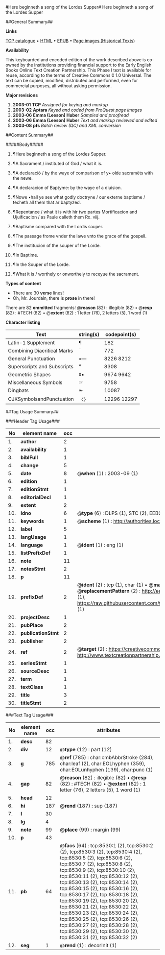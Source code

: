 #Here beginneth a song of the Lordes Supper#
Here beginneth a song of the Lordes Supper

##General Summary##

**Links**

[TCP catalogue](http://www.ota.ox.ac.uk/tcp/)  • 
[HTML](http://tei.it.ox.ac.uk/tcp/Texts-HTML/free/A13/A13780.html)  • 
[EPUB](http://tei.it.ox.ac.uk/tcp/Texts-EPUB/free/A13/A13780.epub) • 
[Page images (Historical Texts)](https://data.historicaltexts.jisc.ac.uk/view?pubId=eebo-99843774e&pageId=eebo-99843774e-8530-1)

**Availability**

This keyboarded and encoded edition of the
	       work described above is co-owned by the institutions
	       providing financial support to the Early English Books
	       Online Text Creation Partnership. This Phase I text is
	       available for reuse, according to the terms of Creative
	       Commons 0 1.0 Universal. The text can be copied,
	       modified, distributed and performed, even for
	       commercial purposes, all without asking permission.

**Major revisions**

1. __2003-01__ __TCP__ *Assigned for keying and markup*
1. __2003-02__ __Aptara__ *Keyed and coded from ProQuest page images*
1. __2003-06__ __Emma (Leeson) Huber__ *Sampled and proofread*
1. __2003-06__ __Emma (Leeson) Huber__ *Text and markup reviewed and edited*
1. __2003-08__ __pfs__ *Batch review (QC) and XML conversion*

##Content Summary##

#####Body#####

1. ¶Here beginneth a song
of the Lordes Supper.

1. ¶A Sacrament / instituted of
God / what it is.

1. ¶A declaraciō / by the waye of comparison
of y• olde sacramēts
with the newe.

1. ¶A declaracion of Baptyme: by
the waye of a diuision.

1. ¶Nowe •hall ye see what godly doctryne / 
our externe baptisme / techeth
all them that ar
baptyzed.

1. ¶Repentance / what it is with hir two
partes Mortificacion and Ujuificacion / 
as Paule calleth
them Ro. viij.

1. ¶Baptisme compared with the
Lordis souper.

1. ¶The passage frome vnder the lawe
vnto the grace of the gospell.

1. ¶The institucion of the souper
of the Lorde.

1. ¶In Baptime.

1. ¶In the Souper of the Lorde.

1. ¶What it is / worthely or onworthely
to receyue the sacrament.

**Types of content**

  * There are 30 **verse** lines!
  * Oh, Mr. Jourdain, there is **prose** in there!

There are 82 **ommitted** fragments! 
 @__reason__ (82) : illegible (82)  •  @__resp__ (82) : #TECH (82)  •  @__extent__ (82) : 1 letter (76), 2 letters (5), 1 word (1)

**Character listing**


|Text|string(s)|codepoint(s)|
|---|---|---|
|Latin-1 Supplement|¶|182|
|Combining             Diacritical Marks|̄|772|
|General Punctuation|•—|8226 8212|
|Superscripts             and Subscripts|⁴|8308|
|Geometric Shapes|◊▪|9674 9642|
|Miscellaneous Symbols|☞|9758|
|Dingbats|❧|10087|
|CJKSymbolsandPunctuation|〈〉|12296 12297|

##Tag Usage Summary##

###Header Tag Usage###

|No|element name|occ|attributes|
|---|---|---|---|
|1.|__author__|2||
|2.|__availability__|1||
|3.|__biblFull__|1||
|4.|__change__|5||
|5.|__date__|8| @__when__ (1) : 2003-09 (1)|
|6.|__edition__|1||
|7.|__editionStmt__|1||
|8.|__editorialDecl__|1||
|9.|__extent__|2||
|10.|__idno__|6| @__type__ (6) : DLPS (1), STC (2), EEBO-CITATION (1), PROQUEST (1), VID (1)|
|11.|__keywords__|1| @__scheme__ (1) : http://authorities.loc.gov/ (1)|
|12.|__label__|5||
|13.|__langUsage__|1||
|14.|__language__|1| @__ident__ (1) : eng (1)|
|15.|__listPrefixDef__|1||
|16.|__note__|11||
|17.|__notesStmt__|2||
|18.|__p__|11||
|19.|__prefixDef__|2| @__ident__ (2) : tcp (1), char (1)  •  @__matchPattern__ (2) : ([0-9\-]+):([0-9IVX]+) (1), (.+) (1)  •  @__replacementPattern__ (2) : http://eebo.chadwyck.com/downloadtiff?vid=$1&page=$2 (1), https://raw.githubusercontent.com/textcreationpartnership/Texts/master/tcpchars.xml#$1 (1)|
|20.|__projectDesc__|1||
|21.|__pubPlace__|2||
|22.|__publicationStmt__|2||
|23.|__publisher__|2||
|24.|__ref__|2| @__target__ (2) : https://creativecommons.org/publicdomain/zero/1.0/ (1), http://www.textcreationpartnership.org/docs/. (1)|
|25.|__seriesStmt__|1||
|26.|__sourceDesc__|1||
|27.|__term__|1||
|28.|__textClass__|1||
|29.|__title__|3||
|30.|__titleStmt__|2||


###Text Tag Usage###

|No|element name|occ|attributes|
|---|---|---|---|
|1.|__desc__|82||
|2.|__div__|12| @__type__ (12) : part (12)|
|3.|__g__|785| @__ref__ (785) : char:cmbAbbrStroke (284), char:leaf (2), char:EOLhyphen (359), char:EOLunhyphen (139), char:punc (1)|
|4.|__gap__|82| @__reason__ (82) : illegible (82)  •  @__resp__ (82) : #TECH (82)  •  @__extent__ (82) : 1 letter (76), 2 letters (5), 1 word (1)|
|5.|__head__|12||
|6.|__hi__|187| @__rend__ (187) : sup (187)|
|7.|__l__|30||
|8.|__lg__|4||
|9.|__note__|99| @__place__ (99) : margin (99)|
|10.|__p__|43||
|11.|__pb__|64| @__facs__ (64) : tcp:8530:1 (2), tcp:8530:2 (2), tcp:8530:3 (2), tcp:8530:4 (2), tcp:8530:5 (2), tcp:8530:6 (2), tcp:8530:7 (2), tcp:8530:8 (2), tcp:8530:9 (2), tcp:8530:10 (2), tcp:8530:11 (2), tcp:8530:12 (2), tcp:8530:13 (2), tcp:8530:14 (2), tcp:8530:15 (2), tcp:8530:16 (2), tcp:8530:17 (2), tcp:8530:18 (2), tcp:8530:19 (2), tcp:8530:20 (2), tcp:8530:21 (2), tcp:8530:22 (2), tcp:8530:23 (2), tcp:8530:24 (2), tcp:8530:25 (2), tcp:8530:26 (2), tcp:8530:27 (2), tcp:8530:28 (2), tcp:8530:29 (2), tcp:8530:30 (2), tcp:8530:31 (2), tcp:8530:32 (2)|
|12.|__seg__|1| @__rend__ (1) : decorInit (1)|

